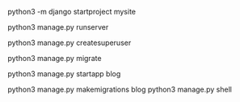 
python3 -m django startproject mysite



python3 manage.py runserver

python3 manage.py createsuperuser 

python3 manage.py migrate

python3 manage.py startapp blog

python3 manage.py makemigrations blog
python3 manage.py shell



